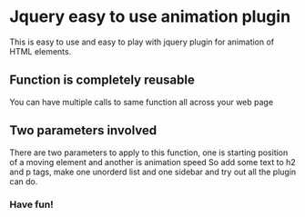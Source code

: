 # Jquery easy to use animation plugin

This is easy to use and easy to play with jquery plugin for animation of HTML elements.

## Function is completely reusable

You can have multiple calls to same function all across your web page

## Two parameters involved

There are two parameters to apply to this function, one is starting position of a moving element and another is animation speed
So add some text to h2 and p tags, make one unorderd list and one sidebar and try out all the plugin can do.

### Have fun!